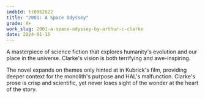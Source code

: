 ```yaml
---
imdbId: tt0062622
title: "2001: A Space Odyssey"
grade: A+
work_slug: 2001-a-space-odyssey-by-arthur-c-clarke
date: 2024-01-15
---
```


A masterpiece of science fiction that explores humanity's evolution and our place in the universe. Clarke's vision is both terrifying and awe-inspiring.

<!-- end -->

The novel expands on themes only hinted at in Kubrick's film, providing deeper context for the monolith's purpose and HAL's malfunction. Clarke's prose is crisp and scientific, yet never loses sight of the wonder at the heart of the story.